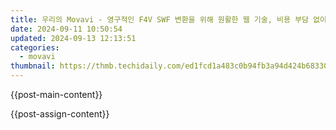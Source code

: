 ```yaml
---
title: 우리의 Movavi - 영구적인 F4V SWF 변환을 위해 원활한 웹 기술, 비용 부담 없이 사용하세요
date: 2024-09-11 10:50:54
updated: 2024-09-13 12:13:51
categories:
  - movavi
thumbnail: https://thmb.techidaily.com/ed1fcd1a483c0b94fb3a94d424b683306978ea21af775c15bb832d4ec0a46f79.jpg
---
```


{{post-main-content}}

<ins class="adsbygoogle"
     style="display:block"
     data-ad-format="autorelaxed"
     data-ad-client="ca-pub-7571918770474297"
     data-ad-slot="1223367746"></ins>

{{post-assign-content}}

<ins class="adsbygoogle"
     style="display:block"
     data-ad-client="ca-pub-7571918770474297"
     data-ad-slot="8358498916"
     data-ad-format="auto"
     data-full-width-responsive="true"></ins>
